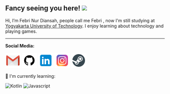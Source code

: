 ## Fancy seeing you here! <img src="https://raw.githubusercontent.com/aemmadi/aemmadi/master/wave.gif" width="30">

Hi, I’m Febri Nur Diansah, people call me Febri , now I'm still studying at [Yogyakarta University of Technology](https://uty.ac.id/). I enjoy learning about technology and playing games.

---

**Social Media:**

[![Gmail](icons/gmail.png)](mailto:febrinurdiansah0@gmail.com)
[![GitHub](icons/github.png)](https://github.com/febrinurdiansah)
[![LinkedIn](icons/linkedin.png)](https://www.linkedin.com/in/febri-nur-diansah-776599210/)
[![Instagram](icons/instagram.png)](https://www.instagram.com/febrinrdsh_/?hl=id)
[![Steam](icons/steam.png)](https://steamcommunity.com/id/monochiv/)

:page_with_curl: I'm currently learning:

![Kotlin](https://img.shields.io/badge/Kotlin-0095D5?&style=for-the-badge&logo=kotlin&logoColor=white)
![Javascript](https://img.shields.io/badge/JavaScript-323330?style=for-the-badge&logo=javascript&logoColor=F7DF1E)


<!-- [![My Awesome Stats](https://awesome-github-stats.azurewebsites.net/user-stats/febrinurdiansah?cardType=github&theme=ocean-dark&hide=contribs)](https://git.io/awesome-stats-card) -->

<!---
febrinurdiansah/febrinurdiansah is a ✨ special ✨ repository because its `README.md` (this file) appears on your GitHub profile.
You can click the Preview link to take a look at your changes.
--->
